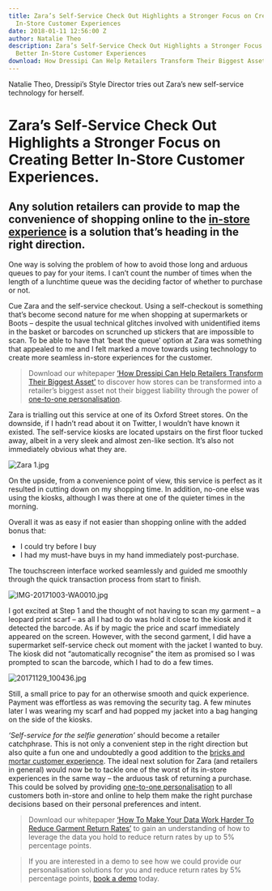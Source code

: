 ```yaml
---
title: Zara’s Self-Service Check Out Highlights a Stronger Focus on Creating Better
  In-Store Customer Experiences
date: 2018-01-11 12:56:00 Z
author: Natalie Theo
description: Zara’s Self-Service Check Out Highlights a Stronger Focus on Creating
  Better In-Store Customer Experiences
download: How Dressipi Can Help Retailers Transform Their Biggest Asset
---
```


Natalie Theo, Dressipi’s Style Director tries out Zara’s new self-service technology for herself.

# Zara’s Self-Service Check Out Highlights a Stronger Focus on Creating Better In-Store Customer Experiences.

## Any solution retailers can provide to map the convenience of shopping online to the [in-store experience](https://dressipi.com/how-to-improve-customer-experience-instore/) is a solution that’s heading in the right direction.

One way is solving the problem of how to avoid those long and arduous queues to pay for your items. I can’t count the number of times when the length of a lunchtime queue was the deciding factor of whether to purchase or not.

Cue Zara and the self-service checkout. Using a self-checkout is something that’s become second nature for me when shopping at supermarkets or Boots – despite the usual technical glitches involved with unidentified items in the basket or barcodes on scrunched up stickers that are impossible to scan. To be able to have that ‘beat the queue’ option at Zara was something that appealed to me and I felt marked a move towards using technology to create more seamless in-store experiences for the customer.

> Download our whitepaper [‘How Dressipi Can Help Retailers Transform Their Biggest Asset’](https://dressipi.com/downloads/how-dressipi-can-help-retailers-transform-their-biggest-asset-whitepaper/) to discover how stores can be transformed into a retailer’s biggest asset not their biggest liability through the power of [one-to-one personalisation](https://dressipi.com/one-to-one-personalisation/).

Zara is trialling out this service at one of its Oxford Street stores. On the downside, if I hadn’t read about it on Twitter, I wouldn’t have known it existed. The self-service kiosks are located upstairs on the first floor tucked away, albeit in a very sleek and almost zen-like section. It’s also not immediately obvious what they are.

![Zara 1.jpg](/uploads/Zara%201.jpg)

On the upside, from a convenience point of view, this service is perfect as it resulted in cutting down on my shopping time. In addition, no-one else was using the kiosks, although I was there at one of the quieter times in the morning. 
 
Overall it was as easy if not easier than shopping online with the added bonus that:

* I could try before I buy
* I had my must-have buys in my hand immediately post-purchase. 

The touchscreen interface worked seamlessly and guided me smoothly through the quick transaction process from start to finish.

![IMG-20171003-WA0010.jpg](/uploads/IMG-20171003-WA0010.jpg)
 
I got excited at Step 1 and the thought of not having to scan my garment – a leopard print scarf – as all I had to do was hold it close to the kiosk and it detected the barcode. As if by magic the price and scarf immediately appeared on the screen. However, with the second garment, I did have a supermarket self-service check out moment with the jacket I wanted to buy. The kiosk did not “automatically recognise” the item as promised so I was prompted to scan the barcode, which I had to do a few times.

![20171129_100436.jpg](/uploads/20171129_100436.jpg)

Still, a small price to pay for an otherwise smooth and quick experience. Payment was effortless as was removing the security tag. A few minutes later I was wearing my scarf and had popped my jacket into a bag hanging on the side of the kiosks.
 
*‘Self-service for the selfie generation’* should become a retailer catchphrase. This is not only a convenient step in the right direction but also quite a fun one and undoubtedly a good addition to the [bricks and mortar customer experience](https://dressipi.com/how-to-improve-customer-experience-instore/). The ideal next solution for Zara (and retailers in general) would now be to tackle one of the worst of its in-store experiences in the same way – the arduous task of returning a purchase. This could be solved by providing [one-to-one personalisation](https://dressipi.com/one-to-one-personalisation/) to all customers both in-store and online to help them make the right purchase decisions based on their personal preferences and intent.

> Download our whitepaper [‘How To Make Your Data Work Harder To Reduce Garment Return Rates’](https://dressipi.com/downloads/how-to-make-your-data-work-harder-to-reduce-garment-return-rates-whitepaper/) to gain an understanding of how to leverage the data you hold to reduce return rates by up to 5% percentage points.

> If you are interested in a demo to see how we could provide our personalisation solutions for you and reduce return rates by 5% percentage points, [book a demo](https://dressipi.com/book-a-demo/) today.


